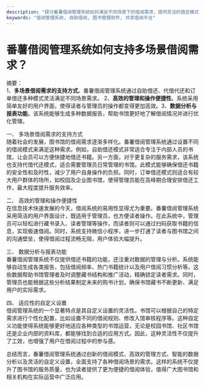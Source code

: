 ```yaml
---
description: "探讨番薯借阅管理系统如何满足不同场景下的借阅需求，提供灵活的借还模式和高效的管理功能。"
keywords: "借阅管理系统, 自助借阅, 图书管理软件, 共享借阅平台"
---
```

# 番薯借阅管理系统如何支持多场景借阅需求？

摘要：  
1、**多场景借阅需求的支持方式**。番薯借阅管理系统通过自助借还、代借代还和订单借还多种模式灵活满足不同场景需求。 2、**高效的管理和操作便捷性**。系统采用简单友好的用户界面，使得读者与管理员的操作都变得更加高效。3、**数据分析与报表功能**。该系统能够生成多种数据报告，帮助书馆更好地了解借阅情况并进行优化管理。

一、 多场景借阅需求的支持方式  
随着社会的发展，图书馆的借阅需求逐渐多样化。番薯借阅管理系统通过设置不同的借阅模式来满足这种需求。例如，自助借还模式非常适合专注于内部人员的书馆，让会员可以方便快捷地借还书籍。另一方面，对于更复杂的服务需求，该系统也支持代借代还模式，适合需要管理员日常管理的书馆。此模式能够确保借还书籍的安全性和及时性，减少了用户自身操作的负担。同时，订单借还模式则适合有较大用户群体的场所，如校园及企业图书馆，使得管理员能在高峰期合理安排借还工作，最大程度提升服务效率。

二、 高效的管理和操作便捷性  
在信息技术快速发展的今天，借阅系统的易用性显得尤为重要。番薯借阅管理系统采用简洁的用户界面设计，既适用于管理员，也方便读者操作。在此系统中，管理员可以轻松进行藏书录入、读者管理等操作，而读者则可以通过扫码获取书籍的信息，实现极速借阅。同时，系统支持微信小程序，进一步打通了读者与图书馆之间的沟通壁垒，使得借阅过程流畅无阻，用户体验大幅提升。

三、 数据分析与报表功能  
番薯借阅管理系统不仅提供借还书籍的功能，还注重对数据的管理与分析。系统能够自动生成各类报告，包括借阅频率、热门书籍统计以及用户借阅习惯分析等。这些数据帮助书馆管理者及时调整藏书结构和推广活动，精确锁定读者需求。同时，管理员也能根据这些分析结果制定未来的购书计划，确保书馆藏书不断更新、满足用户的实际需求。

四、 适应性的自定义设置  
借阅管理系统的一个显著特点是其自定义设置的灵活性。书馆可以根据自己的特定需求进行个性化配置，比如设置不同的借阅规则、修改入馆审核程序等。这种自定义功能使得系统能够更好地适应各种类型的书馆运营，无论是校园书馆、社区书馆还是企业内部的资料库，都能够找到合适的应用方式。因此，这种灵活性不仅提升了工效，也增强了用户在借阅过程中的参与感。

总结而言，番薯借阅管理系统通过创新的借阅模式、高效的管理方式、智能的数据分析以及灵活的自定义设置，全面支持了各种借阅场景的需求。这样的系统不仅提升了图书馆的服务质量，也为读者提供了更为便捷的借阅体验，值得广大图书馆和相关机构在实际运营中广泛应用。
